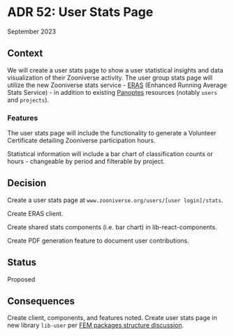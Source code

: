 # ADR 52: User Stats Page

September 2023

## Context

We will create a user stats page to show a user statistical insights and data visualization of their Zooniverse activity. The user group stats page will utilize the new Zooniverse stats service - [ERAS](https://github.com/zooniverse/eras) (Enhanced Running Average Stats Service) - in addition to existing [Panoptes](https://github.com/zooniverse/panoptes) resources (notably `users` and `projects`).

### Features

The user stats page will include the functionality to generate a Volunteer Certificate detailing Zooniverse participation hours.

Statistical information will include a bar chart of classification counts or hours - changeable by period and filterable by project.

## Decision

Create a user stats page at `www.zooniverse.org/users/[user login]/stats`.

Create ERAS client.

Create shared stats components (i.e. bar chart) in lib-react-components.

Create PDF generation feature to document user contributions.

## Status

Proposed

## Consequences

Create client, components, and features noted. Create user stats page in new library `lib-user` per [FEM packages structure discussion](https://github.com/zooniverse/front-end-monorepo/discussions/5089).
